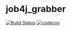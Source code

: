 # job4j_grabber
[![Build Status](https://travis-ci.com/VladBaykin/job4j_grabber.svg?branch=master)](https://travis-ci.com/VladBaykin/job4j_grabber)
[![codecov](https://codecov.io/gh/VladBaykin/job4j_grabber/branch/master/graph/badge.svg?token=KH3WYHLICF)](https://codecov.io/gh/VladBaykin/job4j_grabber)